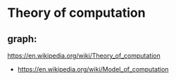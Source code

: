 # Theory of computation
## graph:
https://en.wikipedia.org/wiki/Theory_of_computation
- https://en.wikipedia.org/wiki/Model_of_computation
